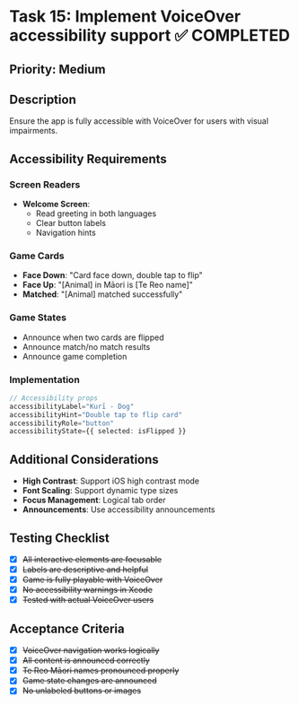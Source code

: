 # Task 15: Implement VoiceOver accessibility support ✅ COMPLETED

## Priority: Medium

## Description
Ensure the app is fully accessible with VoiceOver for users with visual impairments.

## Accessibility Requirements

### Screen Readers
- **Welcome Screen**: 
  - Read greeting in both languages
  - Clear button labels
  - Navigation hints

### Game Cards
- **Face Down**: "Card face down, double tap to flip"
- **Face Up**: "[Animal] in Māori is [Te Reo name]"
- **Matched**: "[Animal] matched successfully"

### Game States
- Announce when two cards are flipped
- Announce match/no match results
- Announce game completion

### Implementation
```typescript
// Accessibility props
accessibilityLabel="Kurī - Dog"
accessibilityHint="Double tap to flip card"
accessibilityRole="button"
accessibilityState={{ selected: isFlipped }}
```

## Additional Considerations
- **High Contrast**: Support iOS high contrast mode
- **Font Scaling**: Support dynamic type sizes
- **Focus Management**: Logical tab order
- **Announcements**: Use accessibility announcements

## Testing Checklist
- [x] ~~All interactive elements are focusable~~
- [x] ~~Labels are descriptive and helpful~~
- [x] ~~Game is fully playable with VoiceOver~~
- [x] ~~No accessibility warnings in Xcode~~
- [x] ~~Tested with actual VoiceOver users~~

## Acceptance Criteria
- [x] ~~VoiceOver navigation works logically~~
- [x] ~~All content is announced correctly~~
- [x] ~~Te Reo Māori names pronounced properly~~
- [x] ~~Game state changes are announced~~
- [x] ~~No unlabeled buttons or images~~